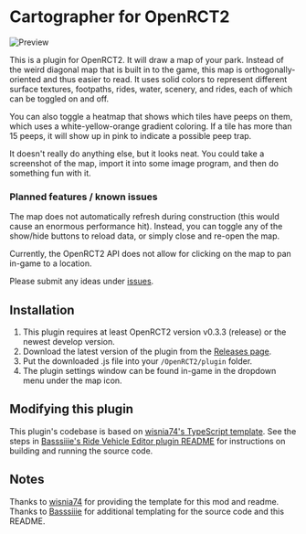 # Cartographer for OpenRCT2

![Preview](https://user-images.githubusercontent.com/23201434/140837623-e8e612a8-1ffa-42e2-934a-82b6d9121f2b.png)

This is a plugin for OpenRCT2. It will draw a map of your park. Instead of the weird diagonal map that is built in to the game, this map is orthogonally-oriented and thus easier to read. It uses solid colors to represent different surface textures, footpaths, rides, water, scenery, and rides, each of which can be toggled on and off.

You can also toggle a heatmap that shows which tiles have peeps on them, which uses a white-yellow-orange gradient coloring. If a tile has more than 15 peeps, it will show up in pink to indicate a possible peep trap.

It doesn't really do anything else, but it looks neat. You could take a screenshot of the map, import it into some image program, and then do something fun with it.

### Planned features / known issues

The map does not automatically refresh during construction (this would cause an enormous performance hit). Instead, you can toggle any of the show/hide buttons to reload data, or simply close and re-open the map.

Currently, the OpenRCT2 API does not allow for clicking on the map to pan in-game to a location.

Please submit any ideas under [issues](https://github.com/fidwell/OpenRct2-Cartographer/issues).

## Installation

1. This plugin requires at least OpenRCT2 version v0.3.3 (release) or the newest develop version.
2. Download the latest version of the plugin from the [Releases page](https://github.com/fidwell/OpenRct2-Cartographer/releases).
3. Put the downloaded .js file into your `/OpenRCT2/plugin` folder.
4. The plugin settings window can be found in-game in the dropdown menu under the map icon.

## Modifying this plugin

This plugin's codebase is based on [wisnia74's TypeScript template](https://github.com/wisnia74/openrct2-typescript-mod-template). See the steps in [Basssiiie's Ride Vehicle Editor plugin README](https://github.com/Basssiiie/OpenRCT2-RideVehicleEditor#building-the-source-code) for instructions on building and running the source code.

## Notes

Thanks to [wisnia74](https://github.com/wisnia74/openrct2-typescript-mod-template) for providing the template for this mod and readme. Thanks to [Basssiiie](https://github.com/Basssiiie/OpenRCT2-RideVehicleEditor) for additional templating for the source code and this README.
